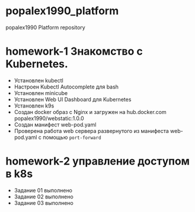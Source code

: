 # popalex1990_platform
popalex1990 Platform repository

# homework-1 Знакомство с Kubernetes.

- Установлен kubectl
- Настроен Kubectl Autocomplete для bash
- Установлен minicube
- Установлен Web UI Dashboard для Kubernetes
- Установлен k9s
- Создан docker образ с Nginx и загружен на hub.docker.com popalex1990/webstatic:1.0.0
- Создан манифест web-pod.yaml
- Проверена работа web сервера развернутого из манифеста web-pod.yaml с помощью `port-forward`

# homework-2 управление доступом в k8s

- Задание 01 выполнено
- Задание 02 выполнено
- Задание 03 выполнено